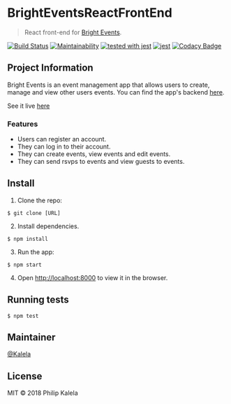 # BrightEventsReactFrontEnd

> React front-end for [Bright Events](https://github.com/Kalela/BrightEvents).

[![Build Status](https://travis-ci.org/Kalela/BrightEventsReactApp.svg?branch=ft-user-reset-password-157932571)](https://travis-ci.org/Kalela/BrightEventsReactApp)
[![Maintainability](https://api.codeclimate.com/v1/badges/4aeef51fbed3e9b8f6e4/maintainability)](https://codeclimate.com/github/Kalela/BrightEventsReactApp/maintainability)
[![tested with jest](https://img.shields.io/badge/tested_with-jest-99424f.svg)](https://github.com/facebook/jest) [![jest](https://facebook.github.io/jest/img/jest-badge.svg)](https://github.com/facebook/jest)
[![Codacy Badge](https://api.codacy.com/project/badge/Grade/282edf6582ef47f4b48bcbe62d6a6bf5)](https://www.codacy.com/app/Kalela/BrightEventsReactApp?utm_source=github.com&amp;utm_medium=referral&amp;utm_content=Kalela/BrightEventsReactApp&amp;utm_campaign=Badge_Grade)

## Project Information
Bright Events is an event management app that allows users to create, manage and view other users events. You can find the app's backend [here](https://github.com/Kalela/BrightEvents).

See it live [here](https://bright-events-frontend.herokuapp.com/)

### Features
- Users can register an account.
- They can log in to their account.
- They can create events, view events and edit events.
- They can send rsvps to events and view guests to events.

## Install

1. Clone the repo:
```
$ git clone [URL]
```
2. Install dependencies.
```
$ npm install
```
3. Run the app:
```
$ npm start
```
4. Open [http://localhost:8000](http://localhost:8000) to view it in the browser.
## Running tests

```
$ npm test
```

## Maintainer

[@Kalela](https://github.com/Kalela)

## License

MIT © 2018 Philip Kalela
